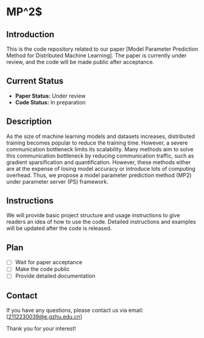 # MP^2$

## Introduction
This is the code repository related to our paper [Model Parameter Prediction Method for Distributed Machine Learning]. The paper is currently under review, and the code will be made public after acceptance.

## Current Status
- **Paper Status:** Under review
- **Code Status:** In preparation

## Description
As the size of machine learning models and datasets increases, distributed training becomes popular to reduce the training time. However, a severe communication bottleneck limits its scalability. Many methods aim to solve this communication bottleneck by reducing communication traffic, such as gradient sparsification and quantification. However, these methods either are at the expense of losing model accuracy or introduce lots of computing overhead. Thus, we propose a model parameter prediction method (MP2) under parameter server (PS) framework.

## Instructions
We will provide basic project structure and usage instructions to give readers an idea of how to use the code. Detailed instructions and examples will be updated after the code is released.

## Plan
- [ ] Wait for paper acceptance
- [ ] Make the code public
- [ ] Provide detailed documentation

## Contact
If you have any questions, please contact us via email: [2112230039@e.gzhu.edu.cn]

Thank you for your interest!
